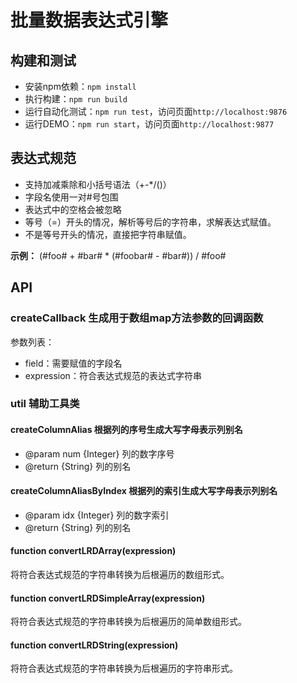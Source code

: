 # 批量数据表达式引擎 #

## 构建和测试 ##

- 安装npm依赖：`npm install`
- 执行构建：`npm run build`
- 运行自动化测试：`npm run test`，访问页面`http://localhost:9876`
- 运行DEMO：`npm run start`，访问页面`http://localhost:9877`

## 表达式规范 ##

- 支持加减乘除和小括号语法（+-*/()）
- 字段名使用一对#号包围
- 表达式中的空格会被忽略
- 等号（=）开头的情况，解析等号后的字符串，求解表达式赋值。
- 不是等号开头的情况，直接把字符串赋值。

**示例：** (#foo# + #bar# * (#foobar# - #bar#)) / #foo#

## API ##

### createCallback 生成用于数组map方法参数的回调函数 ###

参数列表：

- field：需要赋值的字段名
- expression：符合表达式规范的表达式字符串

### util 辅助工具类 ###

#### createColumnAlias 根据列的序号生成大写字母表示列别名 ####

 * @param num {Integer} 列的数字序号
 * @return {String} 列的别名

#### createColumnAliasByIndex 根据列的索引生成大写字母表示列别名 ####

 * @param idx {Integer} 列的数字索引
 * @return {String} 列的别名

#### function convertLRDArray(expression) ####

将符合表达式规范的字符串转换为后根遍历的数组形式。

#### function convertLRDSimpleArray(expression) ####

将符合表达式规范的字符串转换为后根遍历的简单数组形式。

#### function convertLRDString(expression) ####

将符合表达式规范的字符串转换为后根遍历的字符串形式。
